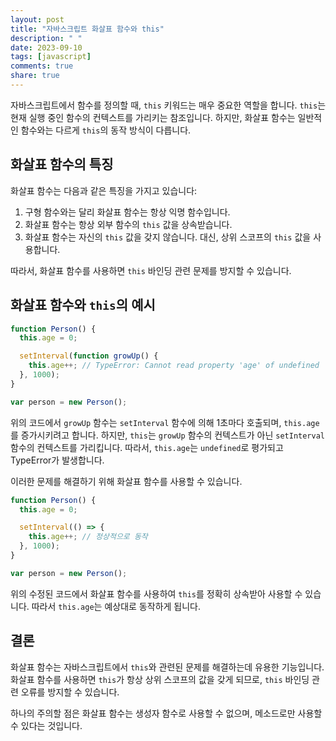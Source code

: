 ```yaml
---
layout: post
title: "자바스크립트 화살표 함수와 this"
description: " "
date: 2023-09-10
tags: [javascript]
comments: true
share: true
---
```


자바스크립트에서 함수를 정의할 때, `this` 키워드는 매우 중요한 역할을 합니다. `this`는 현재 실행 중인 함수의 컨텍스트를 가리키는 참조입니다. 하지만, 화살표 함수는 일반적인 함수와는 다르게 `this`의 동작 방식이 다릅니다.

## 화살표 함수의 특징

화살표 함수는 다음과 같은 특징을 가지고 있습니다:

1. 구형 함수와는 달리 화살표 함수는 항상 익명 함수입니다. 
2. 화살표 함수는 항상 외부 함수의 `this` 값을 상속받습니다.
3. 화살표 함수는 자신의 `this` 값을 갖지 않습니다. 대신, 상위 스코프의 `this` 값을 사용합니다.

따라서, 화살표 함수를 사용하면 `this` 바인딩 관련 문제를 방지할 수 있습니다.

## 화살표 함수와 `this`의 예시

```javascript
function Person() {
  this.age = 0;

  setInterval(function growUp() {
    this.age++; // TypeError: Cannot read property 'age' of undefined
  }, 1000);
}

var person = new Person();
```

위의 코드에서 `growUp` 함수는 `setInterval` 함수에 의해 1초마다 호출되며, `this.age`를 증가시키려고 합니다. 하지만, `this`는 `growUp` 함수의 컨텍스트가 아닌 `setInterval` 함수의 컨텍스트를 가리킵니다. 따라서, `this.age`는 `undefined`로 평가되고 TypeError가 발생합니다.

이러한 문제를 해결하기 위해 화살표 함수를 사용할 수 있습니다.

```javascript
function Person() {
  this.age = 0;

  setInterval(() => {
    this.age++; // 정상적으로 동작
  }, 1000);
}

var person = new Person();
```

위의 수정된 코드에서 화살표 함수를 사용하여 `this`를 정확히 상속받아 사용할 수 있습니다. 따라서 `this.age`는 예상대로 동작하게 됩니다.

## 결론

화살표 함수는 자바스크립트에서 `this`와 관련된 문제를 해결하는데 유용한 기능입니다. 화살표 함수를 사용하면 `this`가 항상 상위 스코프의 값을 갖게 되므로, `this` 바인딩 관련 오류를 방지할 수 있습니다.

하나의 주의할 점은 화살표 함수는 생성자 함수로 사용할 수 없으며, 메소드로만 사용할 수 있다는 것입니다.